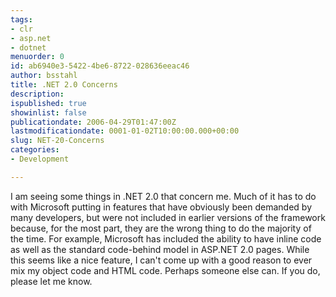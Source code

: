 ```yaml
---
tags:
- clr
- asp.net
- dotnet
menuorder: 0
id: ab6940e3-5422-4be6-8722-028636eeac46
author: bsstahl
title: .NET 2.0 Concerns
description: 
ispublished: true
showinlist: false
publicationdate: 2006-04-29T01:47:00Z
lastmodificationdate: 0001-01-02T10:00:00.000+00:00
slug: NET-20-Concerns
categories:
- Development

---
```

I am seeing some things in .NET 2.0 that concern me. Much of it has to do with Microsoft putting in features that have obviously been demanded by many developers, but were not included in earlier versions of the framework because, for the most part, they are the wrong thing to do the majority of the time. For example, Microsoft has included the ability to have inline code as well as the standard code-behind model in ASP.NET 2.0 pages. While this seems like a nice feature, I can't come up with a good reason to ever mix my object code and HTML code. Perhaps someone else can. If you do, please let me know.